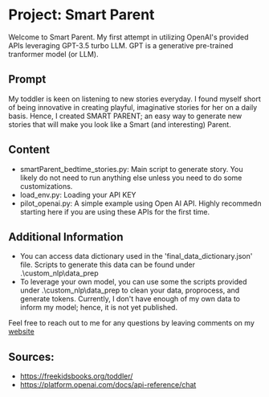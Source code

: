 # Project: Smart Parent

Welcome to Smart Parent. My first attempt in utilizing OpenAI's provided APIs leveraging GPT-3.5 turbo LLM. GPT is a generative pre-trained tranformer model (or LLM).

## Prompt
My toddler is keen on listening to new stories everyday. I found myself short of being innovative in creating playful, imaginative stories for her on a daily basis.
Hence, I created SMART PARENT; an easy way to generate new stories that will make you look like a Smart (and interesting) Parent.

## Content
- smartParent_bedtime_stories.py: Main script to generate story. You likely do not need to run anything else unless you need to do some customizations.
- load_env.py: Loading your API KEY
- pilot_openai.py: A simple example using Open AI API. Highly recommedn starting here if you are using these APIs for the first time.

## Additional Information
- You can access data dictionary used in the 'final_data_dictionary.json' file. Scripts to generate this data can be found under .\custom_nlp\data_prep
- To leverage your own model, you can use some the scripts provided under .\custom_nlp\data_prep to clean your data, proprocess, and generate tokens. Currently, I don't have enough of my own data to inform my model; hence, it is not yet published. 

Feel free to reach out to me for any questions by leaving comments on my [website](https://aadamani.com/projects)

## Sources:
- https://freekidsbooks.org/toddler/
- https://platform.openai.com/docs/api-reference/chat

